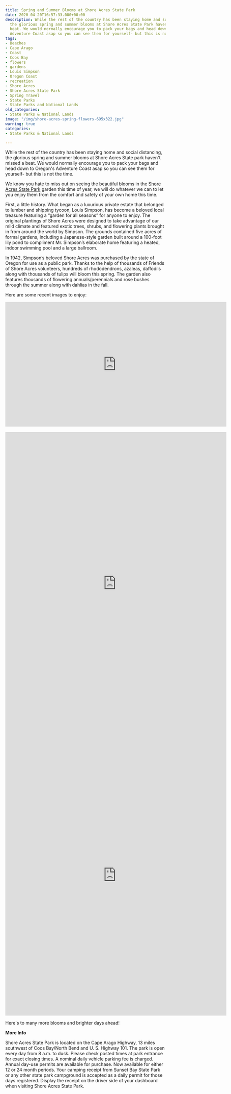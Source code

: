 ```yaml
---
title: Spring and Summer Blooms at Shore Acres State Park
date: 2020-04-20T16:57:33.000+00:00
description: While the rest of the country has been staying home and social distancing,
  the glorious spring and summer blooms at Shore Acres State Park haven't missed a
  beat. We would normally encourage you to pack your bags and head down to Oregon's
  Adventure Coast asap so you can see them for yourself- but this is not the time.
tags:
- Beaches
- Cape Arago
- Coast
- Coos Bay
- flowers
- gardens
- Louis Simpson
- Oregon Coast
- recreation
- Shore Acres
- Shore Acres State Park
- Spring Travel
- State Parks
- State Parks and National Lands
old_categories:
- State Parks & National Lands
image: "/img/shore-acres-spring-flowers-695x322.jpg"
warning: true
categories:
- State Parks & National Lands

---
```

While the rest of the country has been staying home and social distancing, the glorious spring and summer blooms at Shore Acres State park haven't missed a beat. We would normally encourage you to pack your bags and head down to Oregon's Adventure Coast asap so you can see them for yourself- but this is not the time.

We know you hate to miss out on seeing the beautiful blooms in the [Shore Acres State Park](http://shoreacres.net) garden this time of year, we will do whatever we can to let you enjoy them from the comfort and safety of your own home this time.

First, a little history. What began as a luxurious private estate that belonged to lumber and shipping tycoon, Louis Simpson, has become a beloved local treasure featuring a “garden for all seasons” for anyone to enjoy. The original plantings of Shore Acres were designed to take advantage of our mild climate and featured exotic trees, shrubs, and flowering plants brought in from around the world by Simpson. The grounds contained five acres of formal gardens, including a Japanese-style garden built around a 100-foot lily pond to compliment Mr. Simpson’s elaborate home featuring a heated, indoor swimming pool and a large ballroom.

In 1942, Simpson’s beloved Shore Acres was purchased by the state of Oregon for use as a public park. Thanks to the help of thousands of Friends of Shore Acres volunteers, hundreds of rhododendrons, azaleas, daffodils along with thousands of tulips will bloom this spring. The garden also features thousands of flowering annuals/perennials and rose bushes through the summer along with dahlias in the fall.

Here are some recent images to enjoy:

<iframe src="https://www.facebook.com/plugins/video.php?href=https%3A%2F%2Fwww.facebook.com%2F206248449391886%2Fvideos%2F2859929507456295%2F&show_text=0&width=695" width="695" height="391" style="border:none;overflow:hidden" scrolling="no" frameborder="0" allowTransparency="true" allowFullScreen="true"></iframe>
<br><br>
<iframe src="https://www.facebook.com/plugins/post.php?href=https%3A%2F%2Fwww.facebook.com%2Fpermalink.php%3Fstory_fbid%3D3471415456208486%26id%3D206248449391886&width=695" width="695" height="950" style="border:none;overflow:hidden" scrolling="no" frameborder="0" allowTransparency="true" allow="encrypted-media"></iframe>
<br>
<iframe src="https://www.facebook.com/plugins/post.php?href=https%3A%2F%2Fwww.facebook.com%2Fpermalink.php%3Fstory_fbid%3D3468017039881661%26id%3D206248449391886&width=695" width="695" height="880" style="border:none;overflow:hidden" scrolling="no" frameborder="0" allowTransparency="true" allow="encrypted-media"></iframe>

Here's to many more blooms and brighter days ahead!

**More Info**

Shore Acres State Park is located on the Cape Arago Highway, 13 miles southwest of Coos Bay/North Bend and U. S. Highway 101. The park is open every day from 8 a.m. to dusk. Please check posted times at park entrance for exact closing times. A nominal daily vehicle parking fee is charged. Annual day-use permits are available for purchase. Now available for either 12 or 24 month periods. Your camping receipt from Sunset Bay State Park or any other state park campground is accepted as a daily permit for those days registered. Display the receipt on the driver side of your dashboard when visiting Shore Acres State Park.